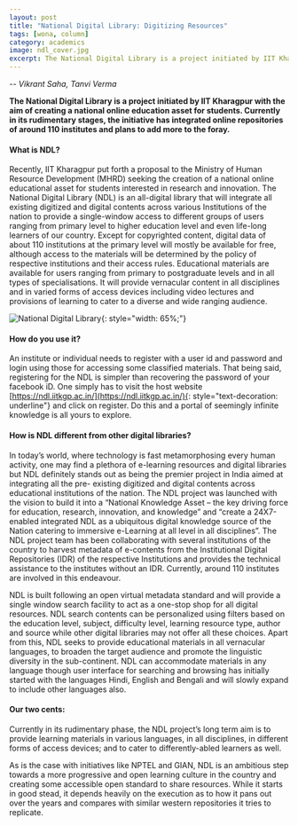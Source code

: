 ```yaml
---
layout: post
title: "National Digital Library: Digitizing Resources"
tags: [wona, column]
category: academics
image: ndl_cover.jpg
excerpt: The National Digital Library is a project initiated by IIT Kharagpur with the aim of creating a national online education asset for students.
---
```


-- _Vikrant Saha, Tanvi Verma_

__The National Digital Library is a project initiated by IIT Kharagpur with the aim of creating a national online education asset for students. Currently in its rudimentary stages, the initiative has integrated online repositories of around 110 institutes and plans to add more to the foray.__

#### <b>What is NDL?</b>

Recently, IIT Kharagpur put forth a proposal to the Ministry of Human Resource Development (MHRD) seeking the creation of a national online educational asset for students interested in research and innovation. The National Digital Library (NDL) is an all-digital library that will integrate all existing digitized and digital contents across various Institutions of the nation to provide a single-window access to different groups of users ranging from primary level to higher education level and even life-long learners of our country. Except for copyrighted content, digital data of about 110 institutions at the primary level will mostly be available for free, although access to the materials will be determined by the policy of respective institutions and their access rules. Educational materials are available for users ranging from primary to postgraduate levels and in all types of specialisations. It will provide vernacular content in all disciplines and in varied forms of access devices including video lectures and provisions of learning to cater to a diverse and wide ranging audience.

![National Digital Library](http://ketangupta.in/wona-images/posts/ndl_screenshot.jpg){: style="width: 65%;"}

#### <b>How do you use it?</b>

An institute or individual needs to register with a user id and password and login using those for accessing some classified materials. That being said, registering for the NDL is simpler than recovering the password of your facebook iD. One simply has to visit the host website [https://ndl.iitkgp.ac.in/](https://ndl.iitkgp.ac.in/){: style="text-decoration: underline"} and click on register. Do this and a portal of seemingly infinite knowledge is all yours to explore.

#### <b>How is NDL different from other digital libraries?</b>

In today’s world, where technology is fast metamorphosing every human activity, one may find a plethora of e-learning resources and digital libraries but NDL definitely stands out as being the premier project in India aimed at integrating all the pre- existing digitized and digital contents across educational institutions of the nation. The NDL project was launched with the vision to build it into a “National Knowledge Asset – the key driving force for education, research, innovation, and knowledge” and “create a 24X7-enabled integrated NDL as a ubiquitous digital knowledge source of the Nation catering to immersive e-Learning at all level in all disciplines”. The NDL project team has been collaborating with several institutions of the country to harvest metadata of e-contents from the Institutional Digital Repositories (IDR) of the respective Institutions and provides the technical assistance to the institutes without an IDR. Currently, around 110 institutes are involved in this endeavour. 
 
NDL is built following an open virtual metadata standard and will provide a single window search facility to act as a one-stop shop for all digital resources. NDL search contents can be personalized using filters based on the education level, subject, difficulty level, learning resource type, author and source while other digital libraries may not offer all these choices. Apart from this, NDL seeks to provide educational materials in all vernacular languages, to broaden the target audience and promote the linguistic diversity in the sub-continent. NDL can accommodate materials in any language though user interface for searching and browsing has initially started with the languages Hindi, English and Bengali and will slowly expand to include other languages also.
 
#### <b>Our two cents:</b>

Currently in its rudimentary phase, the NDL project’s long term aim is to provide learning materials in various languages, in all disciplines, in different forms of access devices; and to cater to differently-abled learners as well. 

As is the case with initiatives like NPTEL and GIAN, NDL is an ambitious step towards a more progressive and open learning culture in the country and creating some accessible open standard to share resources. While it starts in good stead, it depends heavily on the execution as to how it pans out over the years and compares with similar western repositories it tries to replicate. 